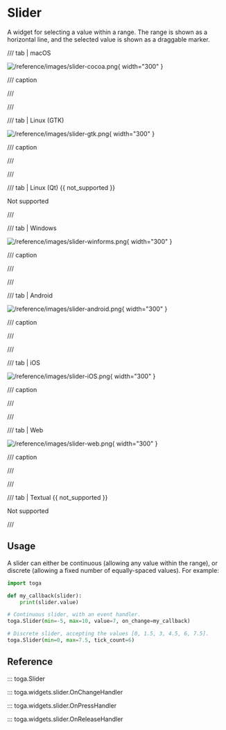 # Slider

A widget for selecting a value within a range. The range is shown as a horizontal line, and the selected value is shown as a draggable marker.

/// tab | macOS

![/reference/images/slider-cocoa.png](/reference/images/slider-cocoa.png){ width="300" }

/// caption

///

<!-- TODO: Update alt text -->

///

/// tab | Linux (GTK)

![/reference/images/slider-gtk.png](/reference/images/slider-gtk.png){ width="300" }

/// caption

///

<!-- TODO: Update alt text -->

///

/// tab | Linux (Qt) {{ not_supported }}

Not supported

///

/// tab | Windows

![/reference/images/slider-winforms.png](/reference/images/slider-winforms.png){ width="300" }

/// caption

///

<!-- TODO: Update alt text -->

///

/// tab | Android

![/reference/images/slider-android.png](/reference/images/slider-android.png){ width="300" }

/// caption

///

<!-- TODO: Update alt text -->

///

/// tab | iOS

![/reference/images/slider-iOS.png](/reference/images/slider-iOS.png){ width="300" }

/// caption

///

<!-- TODO: Update alt text -->

///

/// tab | Web

![/reference/images/slider-web.png](/reference/images/slider-web.png){ width="300" }

/// caption

///

<!-- TODO: Update alt text -->

///

/// tab | Textual {{ not_supported }}

Not supported

///

## Usage

A slider can either be continuous (allowing any value within the range), or discrete (allowing a fixed number of equally-spaced values). For example:

```python
import toga

def my_callback(slider):
    print(slider.value)

# Continuous slider, with an event handler.
toga.Slider(min=-5, max=10, value=7, on_change=my_callback)

# Discrete slider, accepting the values [0, 1.5, 3, 4.5, 6, 7.5].
toga.Slider(min=0, max=7.5, tick_count=6)
```

## Reference

::: toga.Slider

::: toga.widgets.slider.OnChangeHandler

::: toga.widgets.slider.OnPressHandler

::: toga.widgets.slider.OnReleaseHandler
